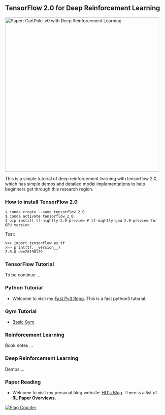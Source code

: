 ## TensorFlow 2.0 for Deep Reinforcement Learning
<img src="https://github.com/Huixxi/TensorFlow2.0-for-Deep-Reinforcement-Learning/blob/master/images/gym_cartpole_v0.gif" title="Paper: CartPole-v0 with Deep Reinforcement Learning" width="500" hegiht="313" align=center />

This is a simple tutorial of deep reinforcement learning with tensorflow 2.0, which has simple demos and detailed model implementations to help beginners get through this research region.  

### How to install TensorFlow 2.0
```
$ conda create --name tensorflow_2_0
$ conda activate tensorflow_2_0
$ pip install tf-nightly-2.0-preview # tf-nightly-gpu-2.0-preview for GPU version
```
Test:
```
>>> import tensorflow as tf
>>> print(tf.__version__)
2.0.0-dev20190129
```

### TensorFlow Tutorial
To be continue ...

### Python Tutorial
* Welcome to visit my [Fast Py3 Repo](https://github.com/Huixxi/Fast-Py3). This is a fast python3 tutorial.

### Gym Tutorial
* [Basic Gym](https://github.com/Huixxi/TensorFlow2.0-for-Deep-Reinforcement-Learning/blob/master/utils/gym_tutorial.md)

### Reinforcement Learning
Book notes ...

### Deep Reinforcement Learning
Demos ...

### Paper Reading
* Welcome to visit my personal blog website: [HU's Blog](https://www.cycygogo.cn/). There is a list of **RL Paper Overviews**. 

<a href="https://info.flagcounter.com/0GdE"><img src="https://s11.flagcounter.com/count2/0GdE/bg_FFFFFF/txt_000000/border_CCCCCC/columns_2/maxflags_10/viewers_0/labels_0/pageviews_0/flags_0/percent_0/" alt="Flag Counter" border="0"></a>
